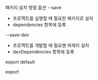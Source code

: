 패키지 설치 명령 옵션
--save
* 프로젝트를 실행할 때 필요한 패키지로 설치
* dependencies 항목에 등록

--save-dev
* 프로젝트를 개발할 때 필요핸 파캐지 설치
* devDependencies 항목에 등록


export default 

export